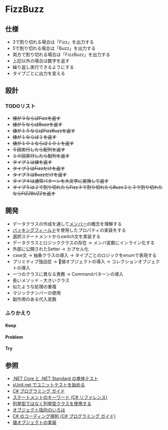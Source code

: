 # FizzBuzz

## 仕様
+ 3で割り切れる場合は「Fizz」を出力する
+ 5で割り切れる場合は「Buzz」を出力する
+ 両方で割り切れる場合は「FizzBuzz」を出力する
+ 上記以外の場合は数字を返す
+ 繰り返し実行できるようにする
+ タイプごとに出力を変える

## 設計
### TODOリスト
+ ~~値が３ならばFizzを返す~~
+ ~~値が５ならばBuzzを返す~~
+ ~~値が１５ならばFizzBuzzを返す~~
+ ~~値が１ならば１を返す~~
+ ~~値が１０１ならば１０１を返す~~
+ ~~５回実行したら配列を返す~~
+ ~~１０回実行したら配列を返す~~
+ ~~タイプ１は値を返す~~
+ ~~タイプ２はFizzだけを返す~~
+ ~~タイプ３はBuzzだけを返す~~
+ ~~タイプ４は通常パターンを大文字に変換して返す~~
+ ~~タイプ５は２で割り切れたらFizz３で割り切れたらBuzz２と３で割り切れたならFIZZBUZZを返す~~


## 開発
+ データクラスの作成を通して[メンバー](https://docs.microsoft.com/ja-jp/dotnet/csharp/programming-guide/classes-and-structs/members)の概念を理解する
+ [バッキングフィールド](https://docs.microsoft.com/ja-jp/dotnet/csharp/programming-guide/classes-and-structs/properties)を使用したプロパティの実装をする
+ 選択ステートメントからswitch文を実装する
+ データクラスとロジッククラスの存在 -> メンバ変数にインライン化する
+ 外部に公開されたSetter -> カプセル化
+ case文 -> 抽象クラスの導入 -> タイプごとのロジックをenumで表現する
+ プリミティブ強迫症 -> 値オブジェクトの導入 -> コレクションオブジェクトの導入
+ 一つのクラスに異なる責務 -> Commandパターンの導入
+ 長いメソッド・大きいクラス
+ 似たような処理の重複
+ マジックナンバーの使用
+ 副作用のある代入変数

### ふりかえり
#### Keep
#### Problem
#### Try

## 参照
+ [.NET Core と .NET Standard の単体テスト](https://docs.microsoft.com/ja-jp/dotnet/core/testing/)
+ [xUnit.net でユニットテストを始める](https://qiita.com/takutoy/items/84fa6498f0726418825d)
+ [C# プログラミング ガイド](https://docs.microsoft.com/ja-jp/dotnet/csharp/programming-guide/)
+ [ステートメントのキーワード (C# リファレンス)](https://docs.microsoft.com/ja-jp/dotnet/csharp/language-reference/keywords/statement-keywords)
+ [列挙型ではなく列挙型クラスを使用する](https://docs.microsoft.com/ja-jp/dotnet/standard/microservices-architecture/microservice-ddd-cqrs-patterns/enumeration-classes-over-enum-types)
+ [オブジェクト指向のいろは](https://qiita.com/nrslib/items/73bf176147192c402049)
+ [C# のコーディング規則 (C# プログラミング ガイド)
](https://docs.microsoft.com/ja-jp/dotnet/csharp/programming-guide/inside-a-program/coding-conventions#implicitly-typed-local-variables)
+ [値オブジェクトの実装](https://docs.microsoft.com/ja-jp/dotnet/standard/microservices-architecture/microservice-ddd-cqrs-patterns/implement-value-objects)
